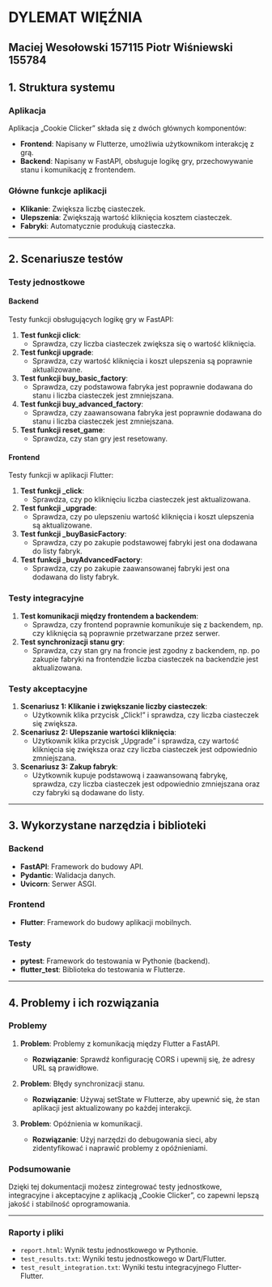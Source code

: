 # DYLEMAT WIĘŹNIA
Maciej Wesołowski 157115
Piotr Wiśniewski 155784
---

## 1. Struktura systemu

### Aplikacja

Aplikacja „Cookie Clicker” składa się z dwóch głównych komponentów:
- **Frontend**: Napisany w Flutterze, umożliwia użytkownikom interakcję z grą.
- **Backend**: Napisany w FastAPI, obsługuje logikę gry, przechowywanie stanu i komunikację z frontendem.

### Główne funkcje aplikacji
- **Klikanie**: Zwiększa liczbę ciasteczek.
- **Ulepszenia**: Zwiększają wartość kliknięcia kosztem ciasteczek.
- **Fabryki**: Automatycznie produkują ciasteczka.

---

## 2. Scenariusze testów

### Testy jednostkowe

#### Backend
Testy funkcji obsługujących logikę gry w FastAPI:
1. **Test funkcji click**:
   - Sprawdza, czy liczba ciasteczek zwiększa się o wartość kliknięcia.
2. **Test funkcji upgrade**:
   - Sprawdza, czy wartość kliknięcia i koszt ulepszenia są poprawnie aktualizowane.
3. **Test funkcji buy_basic_factory**:
   - Sprawdza, czy podstawowa fabryka jest poprawnie dodawana do stanu i liczba ciasteczek jest zmniejszana.
4. **Test funkcji buy_advanced_factory**:
   - Sprawdza, czy zaawansowana fabryka jest poprawnie dodawana do stanu i liczba ciasteczek jest zmniejszana.
5. **Test funkcji reset_game**:
   - Sprawdza, czy stan gry jest resetowany.

#### Frontend
Testy funkcji w aplikacji Flutter:
1. **Test funkcji _click**:
   - Sprawdza, czy po kliknięciu liczba ciasteczek jest aktualizowana.
2. **Test funkcji _upgrade**:
   - Sprawdza, czy po ulepszeniu wartość kliknięcia i koszt ulepszenia są aktualizowane.
3. **Test funkcji _buyBasicFactory**:
   - Sprawdza, czy po zakupie podstawowej fabryki jest ona dodawana do listy fabryk.
4. **Test funkcji _buyAdvancedFactory**:
   - Sprawdza, czy po zakupie zaawansowanej fabryki jest ona dodawana do listy fabryk.

### Testy integracyjne
1. **Test komunikacji między frontendem a backendem**:
   - Sprawdza, czy frontend poprawnie komunikuje się z backendem, np. czy kliknięcia są poprawnie przetwarzane przez serwer.
2. **Test synchronizacji stanu gry**:
   - Sprawdza, czy stan gry na froncie jest zgodny z backendem, np. po zakupie fabryki na frontendzie liczba ciasteczek na backendzie jest aktualizowana.

### Testy akceptacyjne
1. **Scenariusz 1: Klikanie i zwiększanie liczby ciasteczek**:
   - Użytkownik klika przycisk „Click!” i sprawdza, czy liczba ciasteczek się zwiększa.
2. **Scenariusz 2: Ulepszanie wartości kliknięcia**:
   - Użytkownik klika przycisk „Upgrade” i sprawdza, czy wartość kliknięcia się zwiększa oraz czy liczba ciasteczek jest odpowiednio zmniejszana.
3. **Scenariusz 3: Zakup fabryk**:
   - Użytkownik kupuje podstawową i zaawansowaną fabrykę, sprawdza, czy liczba ciasteczek jest odpowiednio zmniejszana oraz czy fabryki są dodawane do listy.

---

## 3. Wykorzystane narzędzia i biblioteki

### Backend
- **FastAPI**: Framework do budowy API.
- **Pydantic**: Walidacja danych.
- **Uvicorn**: Serwer ASGI.

### Frontend
- **Flutter**: Framework do budowy aplikacji mobilnych.

### Testy
- **pytest**: Framework do testowania w Pythonie (backend).
- **flutter_test**: Biblioteka do testowania w Flutterze.

---

## 4. Problemy i ich rozwiązania

### Problemy

1. **Problem**: Problemy z komunikacją między Flutter a FastAPI.
   - **Rozwiązanie**: Sprawdź konfigurację CORS i upewnij się, że adresy URL są prawidłowe.

2. **Problem**: Błędy synchronizacji stanu.
   - **Rozwiązanie**: Używaj setState w Flutterze, aby upewnić się, że stan aplikacji jest aktualizowany po każdej interakcji.

3. **Problem**: Opóźnienia w komunikacji.
   - **Rozwiązanie**: Użyj narzędzi do debugowania sieci, aby zidentyfikować i naprawić problemy z opóźnieniami.

### Podsumowanie

Dzięki tej dokumentacji możesz zintegrować testy jednostkowe, integracyjne i akceptacyjne z aplikacją „Cookie Clicker”, co zapewni lepszą jakość i stabilność oprogramowania.

---

### Raporty i pliki

- `report.html`: Wynik testu jednostkowego w Pythonie.
- `test_results.txt`: Wyniki testu jednostkowego w Dart/Flutter.
- `test_result_integration.txt`: Wyniki testu integracyjnego Flutter-Flutter.
